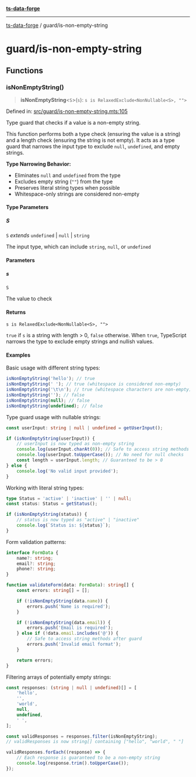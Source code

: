 [**ts-data-forge**](../README.md)

---

[ts-data-forge](../README.md) / guard/is-non-empty-string

# guard/is-non-empty-string

## Functions

### isNonEmptyString()

> **isNonEmptyString**\<`S`\>(`s`): `s is RelaxedExclude<NonNullable<S>, "">`

Defined in: [src/guard/is-non-empty-string.mts:105](https://github.com/noshiro-pf/ts-data-forge/blob/main/src/guard/is-non-empty-string.mts#L105)

Type guard that checks if a value is a non-empty string.

This function performs both a type check (ensuring the value is a string) and a length check
(ensuring the string is not empty). It acts as a type guard that narrows the input type to
exclude `null`, `undefined`, and empty strings.

**Type Narrowing Behavior:**

- Eliminates `null` and `undefined` from the type
- Excludes empty string (`""`) from the type
- Preserves literal string types when possible
- Whitespace-only strings are considered non-empty

#### Type Parameters

##### S

`S` _extends_ `undefined` \| `null` \| `string`

The input type, which can include `string`, `null`, or `undefined`

#### Parameters

##### s

`S`

The value to check

#### Returns

`s is RelaxedExclude<NonNullable<S>, "">`

`true` if `s` is a string with length > 0, `false` otherwise.
When `true`, TypeScript narrows the type to exclude empty strings and nullish values.

#### Examples

Basic usage with different string types:

```typescript
isNonEmptyString('hello'); // true
isNonEmptyString(' '); // true (whitespace is considered non-empty)
isNonEmptyString('\t\n'); // true (whitespace characters are non-empty)
isNonEmptyString(''); // false
isNonEmptyString(null); // false
isNonEmptyString(undefined); // false
```

Type guard usage with nullable strings:

```typescript
const userInput: string | null | undefined = getUserInput();

if (isNonEmptyString(userInput)) {
    // userInput is now typed as non-empty string
    console.log(userInput.charAt(0)); // Safe to access string methods
    console.log(userInput.toUpperCase()); // No need for null checks
    const length = userInput.length; // Guaranteed to be > 0
} else {
    console.log('No valid input provided');
}
```

Working with literal string types:

```typescript
type Status = 'active' | 'inactive' | '' | null;
const status: Status = getStatus();

if (isNonEmptyString(status)) {
    // status is now typed as "active" | "inactive"
    console.log(`Status is: ${status}`);
}
```

Form validation patterns:

```typescript
interface FormData {
    name?: string;
    email?: string;
    phone?: string;
}

function validateForm(data: FormData): string[] {
    const errors: string[] = [];

    if (!isNonEmptyString(data.name)) {
        errors.push('Name is required');
    }

    if (!isNonEmptyString(data.email)) {
        errors.push('Email is required');
    } else if (!data.email.includes('@')) {
        // Safe to access string methods after guard
        errors.push('Invalid email format');
    }

    return errors;
}
```

Filtering arrays of potentially empty strings:

```typescript
const responses: (string | null | undefined)[] = [
    'hello',
    '',
    'world',
    null,
    undefined,
    ' ',
];

const validResponses = responses.filter(isNonEmptyString);
// validResponses is now string[] containing ["hello", "world", " "]

validResponses.forEach((response) => {
    // Each response is guaranteed to be a non-empty string
    console.log(response.trim().toUpperCase());
});
```
